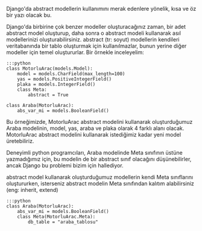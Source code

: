 <!--
.. date: 2011/08/07 23:19:00
.. description: Django'da abstract model nasıl oluşturulur? Django modelleri arasında inheritance (kalıtım/miras) nasıl olur? Bu yazıda örnek bir Django abstract modeli oluşturulacak.
.. slug: django-abstract-model
.. title: Django'da Abstract Modeller
-->


Django'da abstract modellerin kullanımını merak edenlere yönelik, kısa
ve öz bir yazı olacak bu.

Django'da birbirine çok benzer modeller oluşturacağınız zaman, bir adet
abstract model oluşturup, daha sonra o abstract modeli kullanarak asıl
modellerinizi oluşturabilirsiniz. abstract (tr: soyut) modellerin
kendileri veritabanında bir tablo oluşturmak için kullanılmazlar, bunun
yerine diğer modeller için temel oluştururlar. Bir örnekle inceleyelim: <!-- TEASER_END -->

	:::python
	class MotorluArac(models.Model):
		model = models.CharField(max_length=100)
		yas = models.PositiveIntegerField()
		plaka = models.IntegerField()
		class Meta:
			abstract = True

	class Araba(MotorluArac):
		abs_var_mi = models.BooleanField()

Bu örneğimizde, MotorluArac abstract modelini kullanarak oluşturduğumuz
Araba modelinin, model, yas, araba ve plaka olarak 4 farklı alanı
olacak. MotorluArac abstract modelini kullanarak istediğimiz kadar yeni
model üretebiliriz.

Deneyimli python programcıları, Araba modelinde Meta sınıfının üstüne
yazmadığımız için, bu modelin de bir abstract sınıf olacağını
düşünebilirler, ancak Django bu problemi bizim için hallediyor.

abstract model kullanarak oluşturduğumuz modellerin kendi Meta
sınıflarını oluştururken, isterseniz abstract modelin Meta sınıfından
kalıtım alabilirsiniz (eng: inherit, extend)

	:::python
	class Araba(MotorluArac):
		abs_var_mi = models.BooleanField()
		class Meta(MotorluArac.Meta):
			db_table = "araba_tablosu"